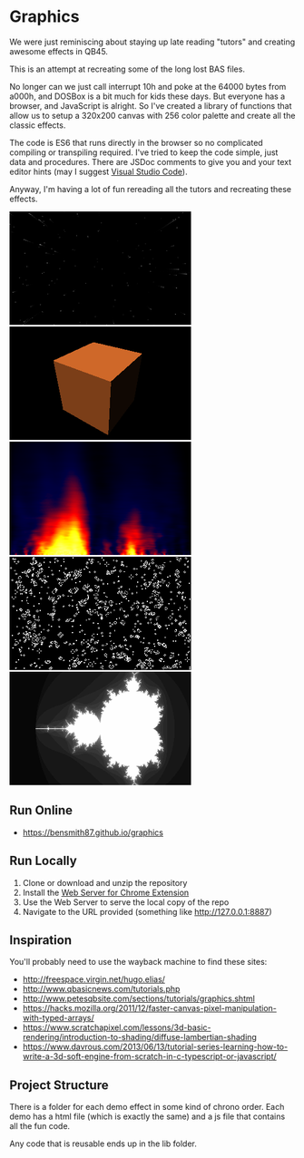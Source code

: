 # Graphics

We were just reminiscing about staying up late reading "tutors" and creating awesome effects in QB45.

This is an attempt at recreating some of the long lost BAS files.

No longer can we just call interrupt 10h and poke at the 64000 bytes from a000h, and DOSBox is a bit much for kids these days.
But everyone has a browser, and JavaScript is alright.
So I've created a library of functions that allow us to setup a 320x200 canvas with 256 color palette and create all the classic effects.

The code is ES6 that runs directly in the browser so no complicated compiling or transpiling required.
I've tried to keep the code simple, just data and procedures.
There are JSDoc comments to give you and your text editor hints (may I suggest [Visual Studio Code](https://code.visualstudio.com/)).

Anyway, I'm having a lot of fun rereading all the tutors and recreating these effects.

![Star Field](04-star_field/screenshot.png)
![Lambert Cube](07-lambert_cube/screenshot.png)
![Fire](08-fire/screenshot.png)
![Conway's Game of Life](09-conway/screenshot.png)
![Mandelbrot Set](10-mandelbrot/screenshot.png)

## Run Online
 * https://bensmith87.github.io/graphics

## Run Locally
 1. Clone or download and unzip the repository
 2. Install the [Web Server for Chrome Extension](https://github.com/kzahel/web-server-chrome)
 3. Use the Web Server to serve the local copy of the repo
 4. Navigate to the URL provided (something like http://127.0.0.1:8887)

## Inspiration
You'll probably need to use the wayback machine to find these sites:
 * http://freespace.virgin.net/hugo.elias/
 * http://www.qbasicnews.com/tutorials.php
 * http://www.petesqbsite.com/sections/tutorials/graphics.shtml
 * https://hacks.mozilla.org/2011/12/faster-canvas-pixel-manipulation-with-typed-arrays/
 * https://www.scratchapixel.com/lessons/3d-basic-rendering/introduction-to-shading/diffuse-lambertian-shading
 * https://www.davrous.com/2013/06/13/tutorial-series-learning-how-to-write-a-3d-soft-engine-from-scratch-in-c-typescript-or-javascript/

## Project Structure
There is a folder for each demo effect in some kind of chrono order.
Each demo has a html file (which is exactly the same) and a js file that contains all the fun code.

Any code that is reusable ends up in the lib folder.

